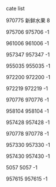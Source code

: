 cate list

970775 新鲜水果 8

975706 975706 -1

961006 961006 -1

957347 957347 -1

955035 955035 -1

972200 972200 -1

972219 972219 -1

970776 970776 -1

958104 958104 -1

957428 957428 -1

970778 970778 -1

957330 957330 -1

957430 957430 -1

5057 5057 -1

957615 957615 -1

